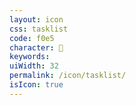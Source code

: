 ```yaml
---
layout: icon
css: tasklist
code: f0e5
character: 
keywords: 
uiWidth: 32
permalink: /icon/tasklist/
isIcon: true
---
```

